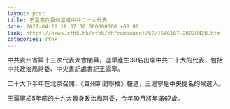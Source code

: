```yaml
---
layout: post
title: 王滬寧在貴州當選中共二十大代表
date: 2022-04-28 18:37:08.000000000 +08:00
link: https://news.rthk.hk/rthk/ch/component/k2/1646167-20220428.htm
categories: rthk
---
```


中共貴州省第十三次代表大會閉幕，選舉產生39名出席中共二十大的代表，包括中共政治局常委、中央書記處書記王滬寧。

二十大下半年在北京召開，《貴州新聞聯播》報道，王滬寧是中央提名的候選人。

王滬寧於5年前的十九大晉身政治局常委，今年10月將年滿67歲。
